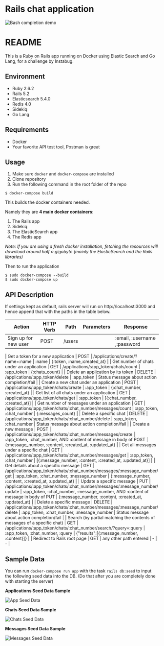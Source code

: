 # Rails chat application

![Bash completion demo](https://iridakos.com/assets/images/posts/rails-chat-tutorial/rails-chat-tutorial.gif)


# README

This is a Ruby on Rails app running on Docker using Elastic Search and Go Lang, for a challenge by Instabug.

## Environment

* Ruby 2.6.2
* Rails 5.2
* Elasticsearch 5.4.0
* Redis 4.0
* Sidekiq
* Go Lang

## Requirements

* Docker
* Your favorite API test tool, Postman is great

## Usage

1. Make sure ```docker``` and ```docker-compose``` are installed
2. Clone repository
3. Run the following command in the root folder of the repo

```
$ docker-compose build
```

This builds the docker containers needed.

Namely they are **4 main docker containers**:

1. The Rails app
2. Sidekiq
3. The ElasticSearch app
4. The Redis app

*Note: If you are using a fresh docker installation, fetching the resources will download around half a gigabyte (mainly the ElasticSearch and the Rails libraries)*

Then to run the application

```
$ sudo docker-compose --build
$ sudo docker-compose up
```

## API Description

If settings kept as default, rails server will run on http://localhost:3000 and hence append that with the paths in the table below.

| Action                                                                   | HTTP Verb | Path                                                                        | Parameters                                                                        | Response                                                |
|--------------------------------------------------------------------------|-----------|-----------------------------------------------------------------------------|-----------------------------------------------------------------------------------|---------------------------------------------------------|
| Sign up for new user                                                     | POST     |  /users                                   |                                  | :email, :username ,:password


| Get a token for a new application                                        | POST      | /applications/create/?name=:name                                            | :name                                                                             | {:token, :name,:created_at}                             |
| Get number of chats under an application                                 | GET       | /applications/:app_token/chats/count                                        | :app_token                                                                        | {:chats_count}                                          |
| Delete an application by its token                                       | DELETE    | /applications/:app_token/delete                                             | :app_token                                                                        | Status message about action completion/fail             |
| Create a new chat under an application                                   | POST      | /applications/:app_token/chats/create                                       | :app_token                                                                        | {:chat_number, :created_at}                             |
| Get list of all chats under an application                               | GET       | /applications/:app_token/chats/get                                          | :app_token                                                                        | [{:chat_number, :created_at}]                           |
| Get number of messages under an application                              | GET       | /applications/:app_token/chats/:chat_number/messages/count                  | :app_token, :chat_number                                                          | {:messages_count}                                       |
| Delete a specific chat                                                   | DELETE    | /applications/:app_token/chats/:chat_number/delete                          | :app_token, :chat_number                                                          | Status message about action completion/fail             |
| Create a new message                                                     | POST      | /applications/:app_token/chats/:chat_number/messages/create                 | :app_token, :chat_number, AND :content of message in body of POST                 | {:message_number, :content, :created_at, :updated_at}   |
| Get all messages under a specific chat                                   | GET       | /applications/:app_token/chats/:chat_number/messages/get                    | :app_token, :chat_number                                                          | [{:message_number, :content, :created_at, :updated_at}] |
| Get details about a specific message                                     | GET       | /applications/:app_token/chats/:chat_number/messages/:message_number/get    | :app_token, :chat_number, :message_number                                         | {:message_number, :content, :created_at, :updated_at}   |
| Update a specific message                                                | PUT       | /applications/:app_token/chats/:chat_number/messages/:message_number/update | :app_token, :chat_number, :message_number, AND :content of message in body of PUT | {:message_number, :content, :created_at, :updated_at}   |
| Delete a specific message                                                | DELETE    | /applications/:app_token/chats/:chat_number/messages/:message_number/delete | :app_token, :chat_number, :message_number                                         | Status message about action completion/fail             |
| Search (by partial matching the contents of messages of a specific chat) | GET       | /applications/:app_token/chats/:chat_number/search/?query=:query            | :app_token, :chat_number, :query                                                          | {"results":[{:message_number, :content}]}                 |
| Redirect to Rails root page                                              | GET       | any other path entered                                                      | -                                                                                 | -                                                       |

## Sample Data

You can run ```docker-compose run app``` with the task ```rails db:seed``` to input the following seed data into the DB. (Do that after you are completely done with starting the server)

**Applications Seed Data Sample**

![App Seed Data](./sample_data/app_seed.JPG)

**Chats Seed Data Sample**

![Chats Seed Data](./sample_data/chat_seed.JPG)

**Messages Seed Data Sample**

![Messages Seed Data](./sample_data/message_seed.JPG)


